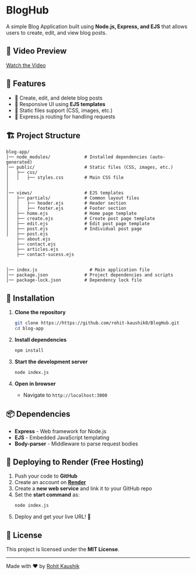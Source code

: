 # BlogHub


A simple Blog Application built using **Node.js, Express, and EJS** that allows users to create, edit, and view blog posts.

## 🎥 Video Preview

[Watch the Video](https://www.linkedin.com/feed/update/urn:li:activity:7301961724830658560/)


## 🚀 Features

- 📝 Create, edit, and delete blog posts
- 🎨 Responsive UI using **EJS templates**
- 📂 Static files support (CSS, images, etc.)
- 🔄 Express.js routing for handling requests



## 🏗️ Project Structure

```
blog-app/
│── node_modules/             # Installed dependencies (auto-generated)
│── public/                   # Static files (CSS, images, etc.)
│   ├── css/
│   │   ├── styles.css        # Main CSS file
│   
│
│── views/                    # EJS templates
│   ├── partials/             # Common layout files
│   │   ├── header.ejs        # Header section
│   │   ├── footer.ejs        # Footer section
│   ├── home.ejs              # Home page template
│   ├── create.ejs            # Create post page template
│   ├── edit.ejs              # Edit post page template
│   ├── post.ejs              # Individual post page
│   ├── post.ejs
    ├── about.ejs
    ├── contact.ejs
    ├── articles.ejs
    ├── contact-sucess.ejs   
 

│── index.js                    # Main application file
│── package.json              # Project dependencies and scripts
│── package-lock.json         # Dependency lock file
```

## 🔧 Installation

1. **Clone the repository**
   ```sh
   git clone https://https://github.com/rohit-kaushik0/BlogHub.git
   cd blog-app
   ```

2. **Install dependencies**
   ```sh
   npm install
   ```

3. **Start the development server**
   ```sh
   node index.js
   ```

4. **Open in browser**
   - Navigate to `http://localhost:3000`

## 📦 Dependencies

- **Express** - Web framework for Node.js
- **EJS** - Embedded JavaScript templating
- **Body-parser** - Middleware to parse request bodies

## 🚀 Deploying to Render (Free Hosting)

1. Push your code to **GitHub**
2. Create an account on **[Render](https://render.com/)**
3. Create a **new web service** and link it to your GitHub repo
4. Set the **start command** as:
   ```sh
   node index.js
   ```
5. Deploy and get your live URL! 🎉

## 📜 License

This project is licensed under the **MIT License**.

---

Made with ❤️ by [Rohit Kaushik](https://github.com/rohit-kaushik0)


